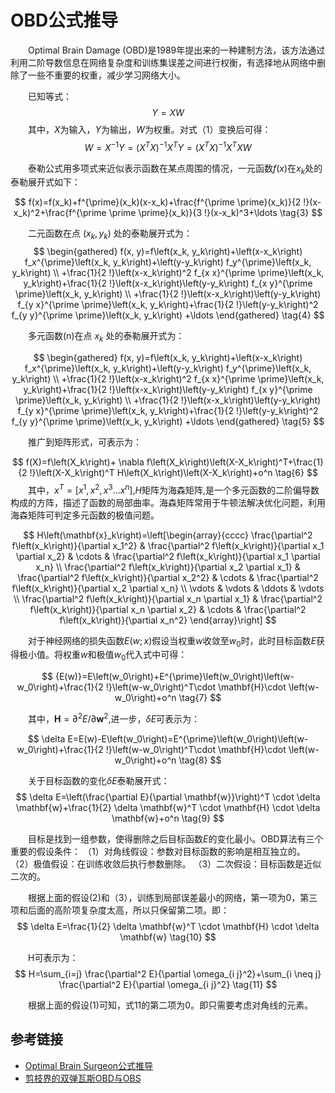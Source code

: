 # OBD公式推导

&emsp;&emsp;Optimal Brain Damage (OBD)是1989年提出来的一种建制方法，该方法通过利用二阶导数信息在网络复杂度和训练集误差之间进行权衡，有选择地从网络中删除了一些不重要的权重，减少学习网络大小。

&emsp;&emsp;已知等式：
$$
Y=XW \tag{1}
$$
&emsp;&emsp;其中，$X$为输入，$Y$为输出，$W$为权重。对式（1）变换后可得：
$$
W=X^{-1}Y=\left(X^T X\right)^{-1} X^T Y=\left(X^T X\right)^{-1} X^T X W  \tag{2}
$$

&emsp;&emsp;泰勒公式用多项式来近似表示函数在某点周围的情况，一元函数$f(x)$在$x_k$处的泰勒展开式如下：

$$
f(x)=f(x_k)+f^{\prime}(x_k)(x-x_k)+\frac{f^{\prime \prime}(x_k)}{2 !}(x-x_k)^2+\frac{f^{\prime \prime \prime}(x_k)}{3 !}(x-x_k)^3+\ldots \tag{3}
$$

&emsp;&emsp;二元函数在点 $(x_k,y_k)$ 处的泰勒展开式为：
$$
\begin{gathered}
f(x, y)=f\left(x_k, y_k\right)+\left(x-x_k\right) f_x^{\prime}\left(x_k, y_k\right)+\left(y-y_k\right) f_y^{\prime}\left(x_k, y_k\right) \\
+\frac{1}{2 !}\left(x-x_k\right)^2 f_{x x}^{\prime \prime}\left(x_k, y_k\right)+\frac{1}{2 !}\left(x-x_k\right)\left(y-y_k\right) f_{x y}^{\prime \prime}\left(x_k, y_k\right) \\
+\frac{1}{2 !}\left(x-x_k\right)\left(y-y_k\right) f_{y x}^{\prime \prime}\left(x_k, y_k\right)+\frac{1}{2 !}\left(y-y_k\right)^2 f_{y y}^{\prime \prime}\left(x_k, y_k\right) +\ldots 
\end{gathered} \tag{4}
$$

&emsp;&emsp;多元函数(n)在点 $x_k$ 处的泰勒展开式为：

$$
\begin{gathered}
f(x, y)=f\left(x_k, y_k\right)+\left(x-x_k\right) f_x^{\prime}\left(x_k, y_k\right)+\left(y-y_k\right) f_y^{\prime}\left(x_k, y_k\right) \\
+\frac{1}{2 !}\left(x-x_k\right)^2 f_{x x}^{\prime \prime}\left(x_k, y_k\right)+\frac{1}{2 !}\left(x-x_k\right)\left(y-y_k\right) f_{x y}^{\prime \prime}\left(x_k, y_k\right) \\
+\frac{1}{2 !}\left(x-x_k\right)\left(y-y_k\right) f_{y x}^{\prime \prime}\left(x_k, y_k\right)+\frac{1}{2 !}\left(y-y_k\right)^2 f_{y y}^{\prime \prime}\left(x_k, y_k\right) +\ldots
\end{gathered} \tag{5}
$$

&emsp;&emsp;推广到矩阵形式，可表示为：

$$
f(X)=f\left(X_k\right)+ \nabla f\left(X_k\right)\left(X-X_k\right)^T+\frac{1}{2 !}\left(X-X_k\right)^T H\left(X_k\right)\left(X-X_k\right)+o^n \tag{6}
$$
&emsp;&emsp;其中，$x^T=[x^1, x^2, x^3 ... x^n]$,$H$矩阵为海森矩阵,是一个多元函数的二阶偏导数构成的方阵，描述了函数的局部曲率。海森矩阵常用于牛顿法解决优化问题，利用海森矩阵可判定多元函数的极值问题。

$$
H\left(\mathbf{x}_k\right)=\left[\begin{array}{cccc}
\frac{\partial^2 f\left(x_k\right)}{\partial x_1^2} & \frac{\partial^2 f\left(x_k\right)}{\partial x_1 \partial x_2} & \cdots & \frac{\partial^2 f\left(x_k\right)}{\partial x_1 \partial x_n} \\
\frac{\partial^2 f\left(x_k\right)}{\partial x_2 \partial x_1} & \frac{\partial^2 f\left(x_k\right)}{\partial x_2^2} & \cdots & \frac{\partial^2 f\left(x_k\right)}{\partial x_2 \partial x_n} \\
\vdots & \vdots & \ddots & \vdots \\
\frac{\partial^2 f\left(x_k\right)}{\partial x_n \partial x_1} & \frac{\partial^2 f\left(x_k\right)}{\partial x_n \partial x_2} & \cdots & \frac{\partial^2 f\left(x_k\right)}{\partial x_n^2}
\end{array}\right] 
$$

&emsp;&emsp;对于神经网络的损失函数$E(w;x)$假设当权重$w$收敛至$w_0$时，此时目标函数$E$获得极小值。将权重$w$和极值$w_0$代入式中可得：

$$
{E(w)}=E\left(w_0\right)+E^{\prime}\left(w_0\right)\left(w-w_0\right)+\frac{1}{2 !}\left(w-w_0\right)^T\cdot \mathbf{H}\cdot \left(w-w_0\right)+o^n \tag{7}
$$

&emsp;&emsp;其中，$\mathbf{H}=\partial^2 E / \partial \mathbf{w}^2$,进一步，$\delta E$可表示为：

$$
\delta E=E(w)-E\left(w_0\right)=E^{\prime}\left(w_0\right)\left(w-w_0\right)+\frac{1}{2 !}\left(w-w_0\right)^T\cdot \mathbf{H}\cdot \left(w-w_0\right)+o^n \tag{8}
$$


&emsp;&emsp;关于目标函数的变化$\delta E$泰勒展开式：
$$
\delta E=\left(\frac{\partial E}{\partial \mathbf{w}}\right)^T \cdot \delta \mathbf{w}+\frac{1}{2} \delta \mathbf{w}^T \cdot \mathbf{H} \cdot \delta \mathbf{w}+o^n \tag{9}
$$


&emsp;&emsp;目标是找到一组参数，使得删除之后目标函数$E$的变化最小。OBD算法有三个重要的假设条件：
（1）对角线假设：参数对目标函数的影响是相互独立的。
（2）极值假设：在训练收敛后执行参数删除。
（3）二次假设：目标函数是近似二次的。

&emsp;&emsp;根据上面的假设(2)和（3），训练到局部误差最小的网络，第一项为0，第三项和后面的高阶项复杂度太高，所以只保留第二项。即：
$$
\delta E=\frac{1}{2} \delta \mathbf{w}^T \cdot \mathbf{H} \cdot \delta \mathbf{w} \tag{10}
$$

&emsp;&emsp;H可表示为：
$$
H=\sum_{i=j} \frac{\partial^2 E}{\partial \omega_{i j}^2}+\sum_{i \neq j} \frac{\partial^2 E}{\partial \omega_{i j}^2} \tag{11}
$$

&emsp;&emsp;根据上面的假设(1)可知，式11的第二项为0。即只需要考虑对角线的元素。

## 参考链接

- [Optimal Brain Surgeon公式推导](https://zhuanlan.zhihu.com/p/656316235)
- [剪枝界的双弹瓦斯OBD与OBS](https://zhuanlan.zhihu.com/p/680853298)